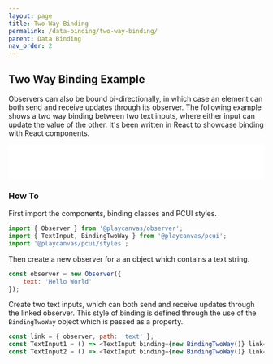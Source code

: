 ```yaml
---
layout: page
title: Two Way Binding
permalink: /data-binding/two-way-binding/
parent: Data Binding
nav_order: 2
---
```


## Two Way Binding Example

Observers can also be bound bi-directionally, in which case an element can both send and receive updates through its observer. The following example shows a two way binding between two text inputs, where either input can update the value of the other. It's been written in React to showcase binding with React components.

<div class="highlighter-rouge example-background">
    <iframe src="../../storybook/iframe?id=examples-bindingtwoway--main&viewMode=story" style="width: 100%; border: none; height: 68px;"></iframe>
</div>

### How To

First import the components, binding classes and PCUI styles.

```javascript
import { Observer } from '@playcanvas/observer';
import { TextInput, BindingTwoWay } from '@playcanvas/pcui';
import '@playcanvas/pcui/styles';
```

Then create a new observer for a an object which contains a text string.

```javascript
const observer = new Observer({
    text: 'Hello World'
});
```

Create two text inputs, which can both send and receive updates through the linked observer. This style of binding is defined through the use of the `BindingTwoWay` object which is passed as a property.

```javascript
const link = { observer, path: 'text' };
const TextInput1 = () => <TextInput binding={new BindingTwoWay()} link={link} />
const TextInput2 = () => <TextInput binding={new BindingTwoWay()} link={link} />
```
